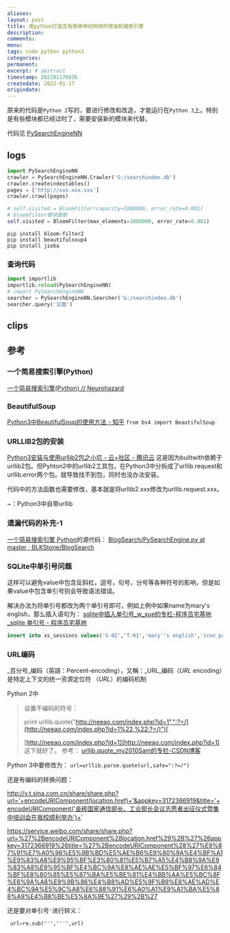 ```yaml
---
aliases:
layout: post
title: 用python打造含有简单神经网络的爬虫和搜索引擎
description:
comments:
menu:
tags: code python python3
categories:
permanent: 
excerpt: # abstract
timestamp: 202201170836
createdate: 2022-01-17
origindate: 
---
```


原来的代码是`Python 2`写的，要进行修改和改造，才能运行在`Python 3`上。特别是有些模块都已经过时了，需要安装新的模块来代替。

代码见 [PySearchEngineNN](PySearchEngineNN.py)


## logs

```python
import PySearchEngineNN
crawler = PySearchEngineNN.Crawler('G:/searchindex.db')
crawler.createindextables()
pages = ['http://xxx.xxx.xxx']
crawler.crawl(pages)
```

```python
# self.visited = BloomFilter(capacity=1000000, error_rate=0.001)
# bloomfilter模块更新
self.visited = BloomFilter(max_elements=1000000, error_rate=0.001)
```


```
pip install bloom-filter2
pip install beautifulsoup4
pip install jieba
```

### 查询代码


```python
import importlib
importlib.reload(PySearchEngineNN)
# import PySearchEngineNN
searcher = PySearchEngineNN.Searcher('G:/searchindex.db')
searcher.query('见面')
```

## clips


## 参考
###  一个简易搜索引擎(Python) 
[一个简易搜索引擎(Python) // Neurohazard](http://blkstone.github.io/2015/12/06/PySearchEngine/)

### BeautifulSoup
[Python3中BeautifulSoup的使用方法 - 知乎](https://zhuanlan.zhihu.com/p/28759710)
`from bs4 import BeautifulSoup`

### URLLIB2包的安装
[Python3安装与使用urllib2包之小坑 - 云+社区 - 腾讯云](https://cloud.tencent.com/developer/article/1469188)
这是因为builtwith依赖于urllib2包。但Pyhton2中的urllib2工具包，在Python3中分拆成了urllib.request和urllib.error两个包。就导致找不到包，同时也没办法安装。

代码中的方法函数也需要修改，基本就是将urllib2.xxx修改为urllib.request.xxx。

~：Python3中自带urllib

### 遗漏代码的补充-1
[一个简易搜索引擎 Python](#一个简易搜索引擎%20Python)的源代码：
[BlogSearch/PySearchEngine.py at master · BLKStone/BlogSearch](https://github.com/BLKStone/BlogSearch/blob/master/PySearchEngine.py)

### SQLite中单引号问题

这样可以避免value中包含反斜杠，逗号，句号，分号等各种符号的影响，但是如果value中包含单引号则会导致语法错误。

解决办法为将单引号都改为两个单引号即可，例如上例中如果name为mary's english，那么插入语句为：
[sqlite中插入单引号_w_xue的专栏-程序员宅基地_sqlite 单引号 - 程序员宅基地](https://www.cxyzjd.com/article/w_xue/18305753)
```sql
insert into xs_sessions values('S-02','T-01','mary''s english','icon_path_name','create_date_time','modify_date_time');
```

### URL编码
_百分号_编码（英語：Percent-encoding），又稱：_URL_编码（_URL_ encoding）是特定上下文的统一资源定位符 （_URL_）的编码机制

Python 2中
> 设置不编码的符号：
> 
>print urllib.quote("[http://neeao.com/index.php?id=1",":?=/](http://neeao.com/index.php?id=1%22,%22:?=/)")[  
> ](http://neeao.com/index.php?id=1)
> 
> [http://neeao.com/index.php?id=1](http://neeao.com/index.php?id=1) 这下就好了。
参考：
[urllib.quote_my2010Sam的专栏-CSDN博客](https://blog.csdn.net/my2010Sam/article/details/9262141)


Python 3中要修改为：
 `url=urllib.parse.quote(url,safe=":?=/")`

还是有编码的转换问题： 

http://v.t.sina.com.cn/share/share.php?url='+encodeURIComponent(location.href)+'&appkey=3172366919&title='+encodeURIComponent('金砖国家通信部长、工业部长会议志愿者出征仪式暨集中培训会在我校顺利举办')+'

https://service.weibo.com/share/share.php?url=%27%2BencodeURIComponent%28location.href%29%2B%27%26appkey=3172366919%26title=%27%2BencodeURIComponent%28%27%E9%87%91%E7%A0%96%E5%9B%BD%E5%AE%B6%E9%80%9A%E4%BF%A1%E9%83%A8%E9%95%BF%E3%80%81%E5%B7%A5%E4%B8%9A%E9%83%A8%E9%95%BF%E4%BC%9A%E8%AE%AE%E5%BF%97%E6%84%BF%E8%80%85%E5%87%BA%E5%BE%81%E4%BB%AA%E5%BC%8F%E6%9A%A8%E9%9B%86%E4%B8%AD%E5%9F%B9%E8%AE%AD%E4%BC%9A%E5%9C%A8%E6%88%91%E6%A0%A1%E9%A1%BA%E5%88%A9%E4%B8%BE%E5%8A%9E%27%29%2B%27

还是要对单引号`'`进行转义：


```python
 url=re.sub("'","''",url)

```


